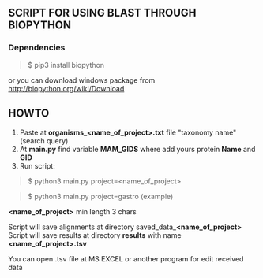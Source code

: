 ## SCRIPT FOR USING BLAST THROUGH BIOPYTHON

### Dependencies

> $ pip3 install biopython 

or you can download windows package from http://biopython.org/wiki/Download

## HOWTO

1. Paste at **organisms_<name_of_project>.txt** file "taxonomy name" (search query) 
2. At **main.py** find variable **MAM_GIDS** where add yours protein **Name** and **GID**
3. Run script:

> $ python3 main.py project=<name_of_project>

> $ python3 main.py project=gastro (example)


**<name_of_project>** min length 3 chars

Script will save alignments at directory saved_data_**<name_of_project>**
Script will save results at directory **results** with name **<name_of_project>.tsv**

You can open .tsv file at MS EXCEL or another program for edit received data